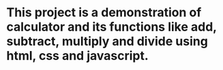 # This project is a demonstration of calculator and its functions like add, subtract, multiply and divide using html, css and javascript.
